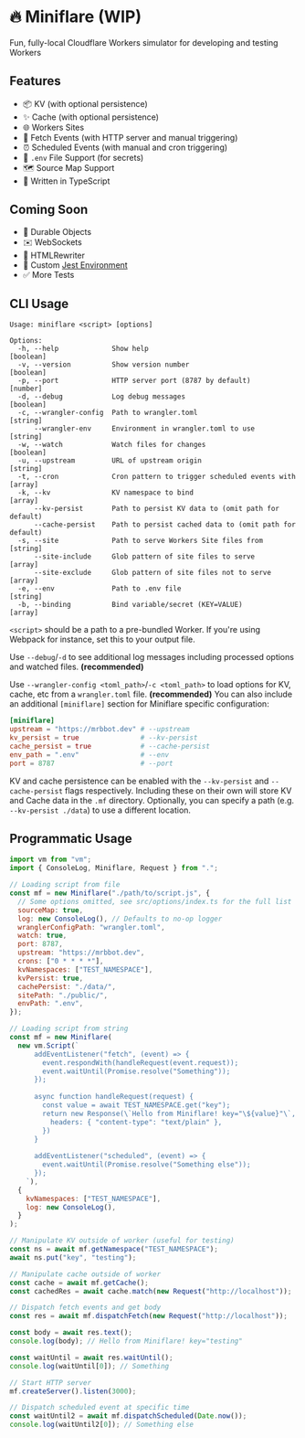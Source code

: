 # 🔥 Miniflare (WIP)

Fun, fully-local Cloudflare Workers simulator for developing and testing Workers

## Features

- 📦 KV (with optional persistence)
- ✨ Cache (with optional persistence)
- 🌐 Workers Sites
- 📨 Fetch Events (with HTTP server and manual triggering)
- ⏰ Scheduled Events (with manual and cron triggering)
- 🔑 `.env` File Support (for secrets)
- 🗺 Source Map Support
- 💪 Written in TypeScript

## Coming Soon

- 📌 Durable Objects
- ✉️ WebSockets
- 📄 HTMLRewriter
- 🤹 Custom [Jest Environment](https://jestjs.io/docs/configuration#testenvironment-string)
- ✅ More Tests

## CLI Usage

```
Usage: miniflare <script> [options]

Options:
  -h, --help             Show help                                     [boolean]
  -v, --version          Show version number                           [boolean]
  -p, --port             HTTP server port (8787 by default)             [number]
  -d, --debug            Log debug messages                            [boolean]
  -c, --wrangler-config  Path to wrangler.toml                          [string]
      --wrangler-env     Environment in wrangler.toml to use            [string]
  -w, --watch            Watch files for changes                       [boolean]
  -u, --upstream         URL of upstream origin                         [string]
  -t, --cron             Cron pattern to trigger scheduled events with   [array]
  -k, --kv               KV namespace to bind                            [array]
      --kv-persist       Path to persist KV data to (omit path for default)
      --cache-persist    Path to persist cached data to (omit path for default)
  -s, --site             Path to serve Workers Site files from          [string]
      --site-include     Glob pattern of site files to serve             [array]
      --site-exclude     Glob pattern of site files not to serve         [array]
  -e, --env              Path to .env file                              [string]
  -b, --binding          Bind variable/secret (KEY=VALUE)                [array]
```

`<script>` should be a path to a pre-bundled Worker.
If you're using Webpack for instance, set this to your output file.

Use `--debug`/`-d` to see additional log messages including processed options and watched files. **(recommended)**

Use `--wrangler-config <toml_path>`/`-c <toml_path>` to load options for KV, cache, etc from a `wrangler.toml` file. **(recommended)**
You can also include an additional `[miniflare]` section for Miniflare specific configuration:

```toml
[miniflare]
upstream = "https://mrbbot.dev" # --upstream
kv_persist = true               # --kv-persist
cache_persist = true            # --cache-persist
env_path = ".env"               # --env
port = 8787                     # --port
```

KV and cache persistence can be enabled with the `--kv-persist` and `--cache-persist` flags respectively.
Including these on their own will store KV and Cache data in the `.mf` directory.
Optionally, you can specify a path (e.g. `--kv-persist ./data`) to use a different location.

## Programmatic Usage

```javascript
import vm from "vm";
import { ConsoleLog, Miniflare, Request } from ".";

// Loading script from file
const mf = new Miniflare("./path/to/script.js", {
  // Some options omitted, see src/options/index.ts for the full list
  sourceMap: true,
  log: new ConsoleLog(), // Defaults to no-op logger
  wranglerConfigPath: "wrangler.toml",
  watch: true,
  port: 8787,
  upstream: "https://mrbbot.dev",
  crons: ["0 * * * *"],
  kvNamespaces: ["TEST_NAMESPACE"],
  kvPersist: true,
  cachePersist: "./data/",
  sitePath: "./public/",
  envPath: ".env",
});

// Loading script from string
const mf = new Miniflare(
  new vm.Script(`
      addEventListener("fetch", (event) => {
        event.respondWith(handleRequest(event.request));
        event.waitUntil(Promise.resolve("Something"));
      });
      
      async function handleRequest(request) {
        const value = await TEST_NAMESPACE.get("key");
        return new Response(\`Hello from Miniflare! key="\${value}"\`, {
          headers: { "content-type": "text/plain" },
        })
      }
      
      addEventListener("scheduled", (event) => {
        event.waitUntil(Promise.resolve("Something else"));
      });
    `),
  {
    kvNamespaces: ["TEST_NAMESPACE"],
    log: new ConsoleLog(),
  }
);

// Manipulate KV outside of worker (useful for testing)
const ns = await mf.getNamespace("TEST_NAMESPACE");
await ns.put("key", "testing");

// Manipulate cache outside of worker
const cache = await mf.getCache();
const cachedRes = await cache.match(new Request("http://localhost"));

// Dispatch fetch events and get body
const res = await mf.dispatchFetch(new Request("http://localhost"));

const body = await res.text();
console.log(body); // Hello from Miniflare! key="testing"

const waitUntil = await res.waitUntil();
console.log(waitUntil[0]); // Something

// Start HTTP server
mf.createServer().listen(3000);

// Dispatch scheduled event at specific time
const waitUntil2 = await mf.dispatchScheduled(Date.now());
console.log(waitUntil2[0]); // Something else
```
